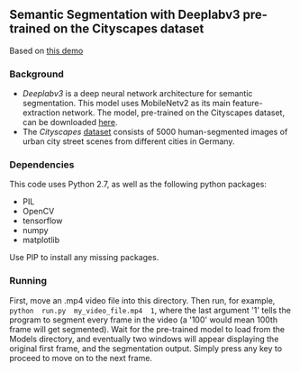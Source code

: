 ## Semantic Segmentation with Deeplabv3 pre-trained on the Cityscapes dataset
Based on [this demo](https://colab.research.google.com/github/tensorflow/models/blob/master/research/deeplab/deeplab_demo.ipynb)

### Background
* *Deeplabv3* is a deep neural network architecture for semantic segmentation. This model uses MobileNetv2 as its main feature-extraction network. The model, pre-trained on the Cityscapes dataset, can be downloaded [here](http://download.tensorflow.org/models/deeplabv3_mnv2_cityscapes_train_2018_02_05.tar.gz). 
* The *Cityscapes* [dataset](https://www.cityscapes-dataset.com) consists of 5000 human-segmented images of urban city street scenes from different cities in Germany. 

### Dependencies
This code uses Python 2.7, as well as the following python packages:
* PIL
* OpenCV
* tensorflow
* numpy
* matplotlib

Use PIP to install any missing packages. 

### Running 
First, move an .mp4 video file into this directory. Then run, for example, `python  run.py  my_video_file.mp4  1`, where the last argument '1' tells the program to segment every frame in the video (a '100' would mean 100th frame will get segmented). Wait for the pre-trained model to load from the Models directory, and eventually two windows will appear displaying the original first frame, and the segmentation output. Simply press any key to proceed to move on to the next frame. 

